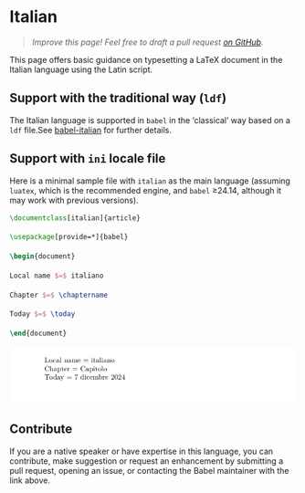 # Italian

<blockquote>
  <p><em>Improve this page! Feel free to draft a pull request <a href="https://github.com/latex3/babel/tree/docs/docs">on GitHub</a>.</em></p>
</blockquote>

This page offers basic guidance on typesetting a LaTeX document in the
Italian language using the Latin script.

## Support with the traditional way (`ldf`)

The Italian language is supported in `babel` in the ‘classical’ way
based on a `ldf` file.See [babel-italian](https://ctan.org/pkg/babel-italian) for further details.

## Support with `ini` locale file

Here is a minimal sample file with `italian` as the main language
(assuming `luatex`, which is the recommended engine, and `babel` ≥24.14,
although it may work with previous versions).

```tex
\documentclass[italian]{article}

\usepackage[provide=*]{babel}

\begin{document}

Local name $=$ italiano

Chapter $=$ \chaptername

Today $=$ \today

\end{document}
```

![](../media/locale-italian.png)

## Contribute

If you are a native speaker or have expertise in this language, you can
contribute, make suggestion or request an enhancement by submitting a
pull request, opening an issue, or contacting the Babel maintainer with
the link above.